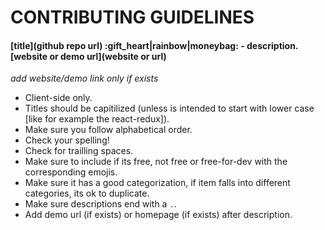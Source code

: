 # CONTRIBUTING GUIDELINES

#### \[title\]\(github repo url\) :gift_heart|rainbow|moneybag: - description. \[website or demo url\]\(website or url\)
_add website/demo link only if exists_

+ Client-side only.
+ Titles should be capitilized (unless is intended to start with lower case [like for example the react-redux]).
+ Make sure you follow alphabetical order.
+ Check your spelling!
+ Check for trailling spaces.
+ Make sure to include if its free, not free or free-for-dev with the corresponding emojis.
+ Make sure it has a good categorization, if item falls into different categories, its ok to duplicate.
+ Make sure descriptions end with a `.`.
+ Add demo url (if exists) or homepage (if exists) after description.

